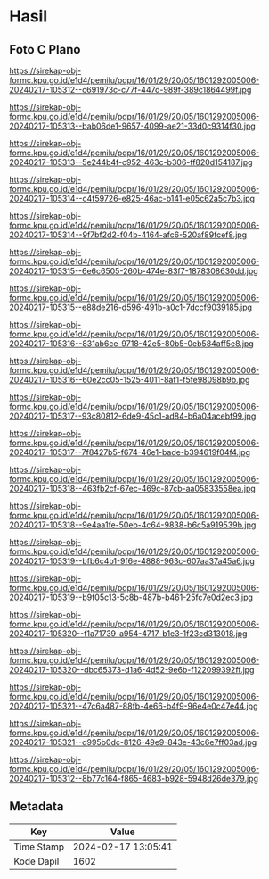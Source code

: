 # Hasil

## Foto C Plano

https://sirekap-obj-formc.kpu.go.id/e1d4/pemilu/pdpr/16/01/29/20/05/1601292005006-20240217-105312--c691973c-c77f-447d-989f-389c1864499f.jpg

https://sirekap-obj-formc.kpu.go.id/e1d4/pemilu/pdpr/16/01/29/20/05/1601292005006-20240217-105313--bab06de1-9657-4099-ae21-33d0c9314f30.jpg

https://sirekap-obj-formc.kpu.go.id/e1d4/pemilu/pdpr/16/01/29/20/05/1601292005006-20240217-105313--5e244b4f-c952-463c-b306-ff820d154187.jpg

https://sirekap-obj-formc.kpu.go.id/e1d4/pemilu/pdpr/16/01/29/20/05/1601292005006-20240217-105314--c4f59726-e825-46ac-b141-e05c62a5c7b3.jpg

https://sirekap-obj-formc.kpu.go.id/e1d4/pemilu/pdpr/16/01/29/20/05/1601292005006-20240217-105314--9f7bf2d2-f04b-4164-afc6-520af89fcef8.jpg

https://sirekap-obj-formc.kpu.go.id/e1d4/pemilu/pdpr/16/01/29/20/05/1601292005006-20240217-105315--6e6c6505-260b-474e-83f7-1878308630dd.jpg

https://sirekap-obj-formc.kpu.go.id/e1d4/pemilu/pdpr/16/01/29/20/05/1601292005006-20240217-105315--e88de216-d596-491b-a0c1-7dccf9039185.jpg

https://sirekap-obj-formc.kpu.go.id/e1d4/pemilu/pdpr/16/01/29/20/05/1601292005006-20240217-105316--831ab6ce-9718-42e5-80b5-0eb584aff5e8.jpg

https://sirekap-obj-formc.kpu.go.id/e1d4/pemilu/pdpr/16/01/29/20/05/1601292005006-20240217-105316--60e2cc05-1525-4011-8af1-f5fe98098b9b.jpg

https://sirekap-obj-formc.kpu.go.id/e1d4/pemilu/pdpr/16/01/29/20/05/1601292005006-20240217-105317--93c80812-6de9-45c1-ad84-b6a04acebf99.jpg

https://sirekap-obj-formc.kpu.go.id/e1d4/pemilu/pdpr/16/01/29/20/05/1601292005006-20240217-105317--7f8427b5-f674-46e1-bade-b394619f04f4.jpg

https://sirekap-obj-formc.kpu.go.id/e1d4/pemilu/pdpr/16/01/29/20/05/1601292005006-20240217-105318--463fb2cf-67ec-469c-87cb-aa05833558ea.jpg

https://sirekap-obj-formc.kpu.go.id/e1d4/pemilu/pdpr/16/01/29/20/05/1601292005006-20240217-105318--9e4aa1fe-50eb-4c64-9838-b6c5a919539b.jpg

https://sirekap-obj-formc.kpu.go.id/e1d4/pemilu/pdpr/16/01/29/20/05/1601292005006-20240217-105319--bfb6c4b1-9f6e-4888-963c-607aa37a45a6.jpg

https://sirekap-obj-formc.kpu.go.id/e1d4/pemilu/pdpr/16/01/29/20/05/1601292005006-20240217-105319--b9f05c13-5c8b-487b-b461-25fc7e0d2ec3.jpg

https://sirekap-obj-formc.kpu.go.id/e1d4/pemilu/pdpr/16/01/29/20/05/1601292005006-20240217-105320--f1a71739-a954-4717-b1e3-1f23cd313018.jpg

https://sirekap-obj-formc.kpu.go.id/e1d4/pemilu/pdpr/16/01/29/20/05/1601292005006-20240217-105320--dbc65373-d1a6-4d52-9e6b-f122099392ff.jpg

https://sirekap-obj-formc.kpu.go.id/e1d4/pemilu/pdpr/16/01/29/20/05/1601292005006-20240217-105321--47c6a487-88fb-4e66-b4f9-96e4e0c47e44.jpg

https://sirekap-obj-formc.kpu.go.id/e1d4/pemilu/pdpr/16/01/29/20/05/1601292005006-20240217-105321--d995b0dc-8126-49e9-843e-43c6e7ff03ad.jpg

https://sirekap-obj-formc.kpu.go.id/e1d4/pemilu/pdpr/16/01/29/20/05/1601292005006-20240217-105312--8b77c164-f865-4683-b928-5948d26de379.jpg


## Metadata

| Key        | Value               |
| ---------- | ------------------- |
| Time Stamp | 2024-02-17 13:05:41 |
| Kode Dapil | 1602                |



